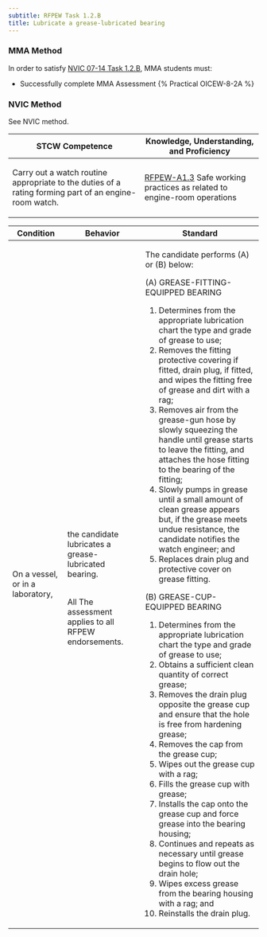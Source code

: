 ```yaml
---
subtitle: RFPEW Task 1.2.B 
title: Lubricate a grease-lubricated bearing
---
```



### MMA Method

In order to satisfy  [NVIC 07-14  Task  1.2.B](/stcw23/assets/images/nvic-07-14.pdf), MMA students must:

* Successfully complete MMA Assessment {% Practical OICEW-8-2A %}


### NVIC Method

<a onclick="togglevisibility('nvic_methods')" >See NVIC method.</a>

<div id='nvic_methods' class='hide'>

<table>
<thead>
<tr>
<th class='forty'> STCW Competence </th>
<th class='sixty'> Knowledge, Understanding, and Proficiency </th>
</tr>
</thead>




<tbody>
<tr><td markdown='1'>

Carry out a watch routine appropriate to the duties of a rating forming part of an engine-room watch.

</td><td markdown='1'>

[RFPEW-A1.3](../../tables/34.html#RFPEW-A1.3) Safe working practices as related to engine-room operations

</td></tr>


</tbody>
</table>


<table>
<thead>
<tr><th class='twenty'>  Condition </th><th class='twenty'> Behavior </th><th  class='sixty'>Standard </th></tr>
</thead>
<tbody >



<tr><td markdown='1'>

On a vessel, or in a laboratory,

</td><td markdown='1'>

the candidate lubricates a grease- lubricated bearing.

<br>

<div class="tooltip">All
<span class="tooltiptext">
The assessment applies to all RFPEW endorsements.
</span>
</div>


</td><td markdown='1'>

The candidate performs (A) or (B) below: 

(A) GREASE-FITTING-EQUIPPED BEARING

1. Determines from the appropriate lubrication chart the type and grade of grease to use;
2. Removes the fitting protective covering if fitted, drain plug, if fitted, and wipes the fitting free of grease and dirt with a rag;
3. Removes air from the grease-gun hose by slowly squeezing the handle until grease starts to leave the fitting, and attaches the hose fitting to the bearing of the fitting;
4. Slowly pumps in grease until a small amount of clean grease appears but, if the grease meets undue resistance, the candidate notifies the watch engineer; and
5. Replaces drain plug and protective cover on grease fitting. 

(B) GREASE-CUP-EQUIPPED BEARING

1. Determines from the appropriate lubrication chart the type and grade of grease to use;
2. Obtains a sufficient clean quantity of correct grease;
3. Removes the drain plug opposite the grease cup and ensure that the hole is free from hardening grease;
4. Removes the cap from the grease cup;
5. Wipes out the grease cup with a rag;
6. Fills the grease cup with grease;
7. Installs the cap onto the grease cup and force grease into the bearing housing;
8. Continues and repeats as necessary until grease begins to flow out the drain hole;
9. Wipes excess grease from the bearing housing with a rag; and
10. Reinstalls the drain plug.

</td></tr>
</tbody>
</table>
</div>
